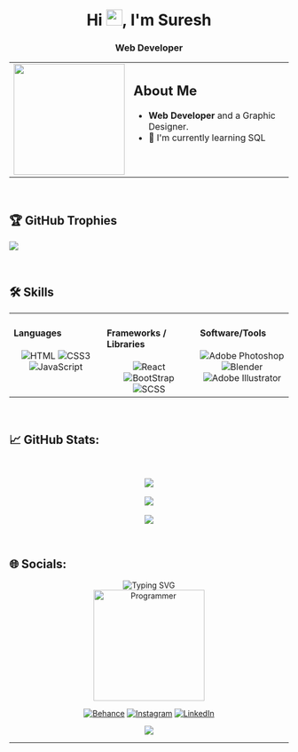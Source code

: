 <h1 align="center">Hi <img src="https://media.giphy.com/media/hvRJCLFzcasrR4ia7z/giphy.gif" width="29px" height="29px" />, I'm Suresh</h1>
<h3 align="center">Web Developer </h3>

<table><tr>
<td>
<img src="https://media.giphy.com/media/v1.Y2lkPTc5MGI3NjExMjhhbGgzMG9jNzgxMzIzcXFjcHZ1ZWk5cWh3ZTNiNHRrbzl2bWNsdSZlcD12MV9pbnRlcm5hbF9naWZfYnlfaWQmY3Q9cw/jdPMeyv9rn0hZHh8n9/giphy.gif" width="200px" />

</td>
<td valign="top">

## About Me

- **Web Developer** and a Graphic Designer.
- 🌱 I'm currently learning SQL

</td>
</tr></table>
</br>

<p align='center'>

## 🏆 GitHub Trophies

![](https://github-profile-trophy.vercel.app/?username=sureshgrdr&theme=radical&no-frame=true&no-bg=true&margin-w=4)

</p>

<br/>

## 🛠️ Skills

<table><tr><td valign="top" width="33%">
  
#### Languages
  <div align="center">  
        <img  src="https://img.shields.io/badge/HTML-ff662a?style=for-the-badge&logo=html5&labelColor=20232a&color=ff662a" alt="HTML"  />
        <img  src="https://img.shields.io/badge/CSS-ff662a?style=for-the-badge&logo=CSS3&logoColor=2862e9&labelColor=20232a&color=2862e9" alt="CSS3"  />
        <img  src="https://img.shields.io/badge/JavaScript-ff662a?style=for-the-badge&logo=Javascript&labelColor=20232a&color=f7df1e" alt="JavaScript"  />

  </div>
</td>

<td valign="top" width="33%">
  
#### Frameworks / Libraries
  <div align="center">  
            <img src="https://img.shields.io/badge/React-ff662a?style=for-the-badge&logo=React&labelColor=20232a&color=61dafb" alt="React" />
          <img src="https://img.shields.io/badge/BootStrap-ff662a?style=for-the-badge&logo=Bootstrap&labelColor=20232a&color=6e4ca2" alt="BootStrap" />
            <img src="https://img.shields.io/badge/SCSS-ff662a?style=for-the-badge&logo=sass&labelColor=20232a&color=cc6699" alt="SCSS" />        
  </div>
</td>

<td valign="top" width="33%">
 
#### Software/Tools
  <div align="center">  
      <img src="https://img.shields.io/badge/Photoshop-ff662a?style=for-the-badge&logo=Adobe%20photoshop&labelColor=20232a&color=31a8ff" alt="Adobe Photoshop" />
      <img src="https://img.shields.io/badge/Blender-ff662a?style=for-the-badge&logo=Blender&labelColor=20232a&color=e87d0d" alt="Blender" />  
      <img src="https://img.shields.io/badge/Illustrator-ff662a?style=for-the-badge&logo=Adobe%20Illustrator&labelColor=20232a&color=ff9a00" alt="Adobe Illustrator" />
        
  </div>
</td></tr></table> 
<br/>

## 📈 GitHub Stats:

<div align="center">
  
<br/>

![](https://github-readme-streak-stats.herokuapp.com/?user=sureshgrdr&theme=gotham&hide_border=false)<br/></br>
![](https://github-readme-stats.vercel.app/api?username=sureshgrdr&theme=gotham&hide_border=false&include_all_commits=true&count_private=true)<br/><br/>
![](https://github-readme-stats.vercel.app/api/top-langs/?username=sureshgrdr&theme=gotham&hide_border=false&include_all_commits=true&count_private=true&layout=compact)

</div>
<br/>

## 🌐 Socials:

<div align="center">

<img src="https://readme-typing-svg.demolab.com?font=inter&size=22&pause=1000&center=true&vCenter=true&random=false&width=440&height=45&lines=Connect+with+me" alt="Typing SVG" /><br/>
<img src="https://media.giphy.com/media/v1.Y2lkPTc5MGI3NjExZHNjZXU2bHFmbXliczJnMXk1dmR5M3V5azBndzJ6emo0c2hoa2lyOCZlcD12MV9pbnRlcm5hbF9naWZfYnlfaWQmY3Q9cw/fwbzI2kV3Qrlpkh59e/giphy.gif" alt="Programmer" width="200"/>

[![Behance](https://img.shields.io/badge/Behance-1769ff?logo=behance&logoColor=white)](https://behance.net/sureshgrdr) [![Instagram](https://img.shields.io/badge/Instagram-%23E4405F.svg?logo=Instagram&logoColor=white)](https://instagram.com/fantasy.fusion.artistry) [![LinkedIn](https://img.shields.io/badge/LinkedIn-%230077B5.svg?logo=linkedin&logoColor=white)](https://linkedin.com/in/sureshgrdr)

[![](https://visitcount.itsvg.in/api?id=sureshgrdr&icon=4&color=1)](https://visitcount.itsvg.in)

</p>

---
